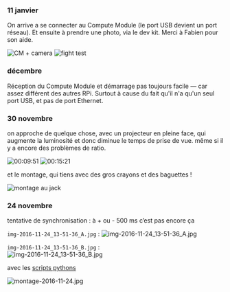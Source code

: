 
### 11 janvier

On arrive a se connecter au Compute Module (le port USB devient un port réseau). Et ensuite à prendre une photo, via le dev kit. Merci à Fabien pour son aide. 

![CM + camera](images/jack-2017-01-11-cm-camera.jpg)
![fight test](images/cam-test-2017-01-11_22-01-57.jpg)

### décembre 

Réception du Compute Module et démarrage pas toujours facile — car assez différent des autres RPi. Surtout à cause du fait qu'il n'a qu'un seul port USB, et pas de port Ethernet. 

### 30 novembre

on approche de quelque chose, avec un projecteur en pleine face, qui augmente la luminosité et donc diminue le temps de prise de vue.
même si il y a encore des problèmes de ratio. 

![00:09:51](images/img-2016-11-30_22-09-08-yeah.gif)
![00:15:21](images/img-2016-11-30_22-09-13-yeah.gif)

et le montage, qui tiens avec des gros crayons et des baguettes !

![montage au jack](images/montage-30-11-2016-jack.jpg)

### 24 novembre
	
tentative de synchronisation : à + ou - 500 ms c’est pas encore ça

`img-2016-11-24_13-51-36_A.jpg` :
![img-2016-11-24_13-51-36_A.jpg](images/img-2016-11-24_13-51-36_A.jpg)

`img-2016-11-24_13-51-36_B.jpg` :	
![img-2016-11-24_13-51-36_B.jpg](images/img-2016-11-24_13-51-36_B.jpg)

avec les [scripts pythons](python) 

![montage-2016-11-24.jpg](images/montage-2016-11-24.jpg)





